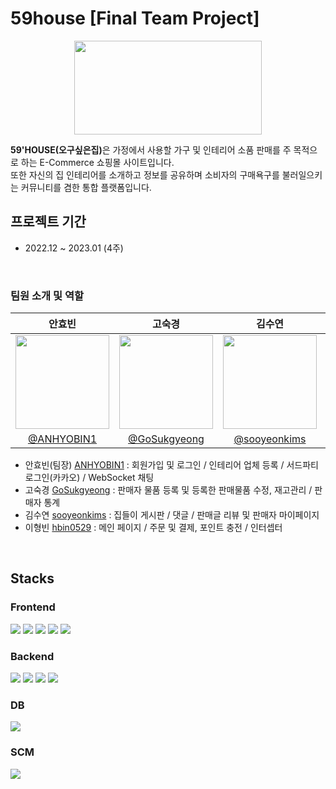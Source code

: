 # 59house [Final Team Project]
<p align="center">
  <img src="https://user-images.githubusercontent.com/114133335/225819750-5e285672-071d-4caa-95c6-7c3d1c3960b8.jpg" width="300" height="150">
</p>

<b>59'HOUSE(오구싶은집)</b>은 가정에서 사용할 가구 및 인테리어 소품 판매를 주 목적으로 하는 E-Commerce 쇼핑몰 사이트입니다.<br>
또한 자신의 집 인테리어를 소개하고 정보를 공유하며 소비자의 구매욕구를 불러일으키는 커뮤니티를 겸한 통합 플랫폼입니다.
<br>


## 프로젝트 기간 
* 2022.12 ~ 2023.01 (4주)
<br>

### 팀원 소개 및 역할
|안효빈|고숙경|김수연|이형빈|
|---|---|---|---|
|<img src="https://user-images.githubusercontent.com/114133335/225826447-00f8fdb0-e4d1-4fc7-9de7-5c82262c9387.png" width="150" height="150">|<img src="https://user-images.githubusercontent.com/114133335/225826719-868c9e68-feb1-44dc-93ab-e499598b8c95.png" width="150" height="150">|<img src="https://user-images.githubusercontent.com/114133335/225826785-8add6fce-927e-47ca-9f61-023abcb23980.png" width="150" height="150">|<img src="https://user-images.githubusercontent.com/114133335/225837423-88f02217-628c-42fd-944d-6cf4866f6fcd.jpg" width="150" height="150">|
|<p style="margin: 0 auto" align="center">[@ANHYOBIN1](https://github.com/ANHYOBIN1)</p>|<p style="margin: 0 auto" align="center">[@GoSukgyeong](https://github.com/GoSukgyeong)</p>|<p style="margin: 0 auto" align="center">[@sooyeonkims](https://github.com/sooyeonkims)</p>|<p style="margin: 0 auto" align="center">[@hbin0529](https://github.com/hbin0529)</p>|
* 안효빈(팀장) [ANHYOBIN1](https://github.com/ANHYOBIN1) : 회원가입 및 로그인 / 인테리어 업체 등록 / 서드파티 로그인(카카오) / WebSocket 채팅 <br>
* 고숙경 [GoSukgyeong](https://github.com/ANHYOBIN1) : 판매자 물품 등록 및 등록한 판매물품 수정, 재고관리 / 판매자 통계 <br>
* 김수연 [sooyeonkims](https://github.com/ANHYOBIN1) : 집들이 게시판 / 댓글 / 판매글 리뷰 및 판매자 마이페이지 <br>
* 이형빈 [hbin0529](https://github.com/hbin0529) : 메인 페이지 / 주문 및 결제, 포인트 충전 / 인터셉터 <br>
<br>

## Stacks
### Frontend
<img src="https://img.shields.io/badge/HTML5-E34F26?style=flat-square&logo=HTML5&logoColor=white"> <img src="https://img.shields.io/badge/CSS3-1572B6?style=flat-square&logo=CSS3&logoColor=white"> <img src="https://img.shields.io/badge/JavaScript-F7DF1E?style=flat-square&logo=JavaScript&logoColor=white"> <img src="https://img.shields.io/badge/jQuery-0769AD?style=flat-square&logo=jQuery&logoColor=white"> <img src="https://img.shields.io/badge/Ajax-007396?style=flat-square&logo=Java&logoColor=white">
### Backend
<img src="https://img.shields.io/badge/Java-5D82A0?style=flat-square&logo=Java&logoColor=white"> <img src="https://img.shields.io/badge/Spring Framework-6DB33F?style=flat-square&logo=Spring&logoColor=white"> <img src="https://img.shields.io/badge/MyBatis-000000?style=flat-square&logo=MyBatis&logoColor=white"> <img src="https://img.shields.io/badge/JSP-333333?style=flat-square&logo=Java&logoColor=white">
### DB
<img src="https://img.shields.io/badge/Oracle-F80000?style=flat-square&logo=Oracle&logoColor=white">

### SCM
<img src="https://img.shields.io/badge/GitHub-181717?style=flat-square&logo=GitHub&logoColor=white">



